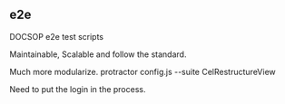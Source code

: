 ## e2e

DOCSOP e2e test scripts

Maintainable, Scalable and follow the standard.

Much more modularize. 
protractor config.js --suite CelRestructureView

Need to put the login in the process.